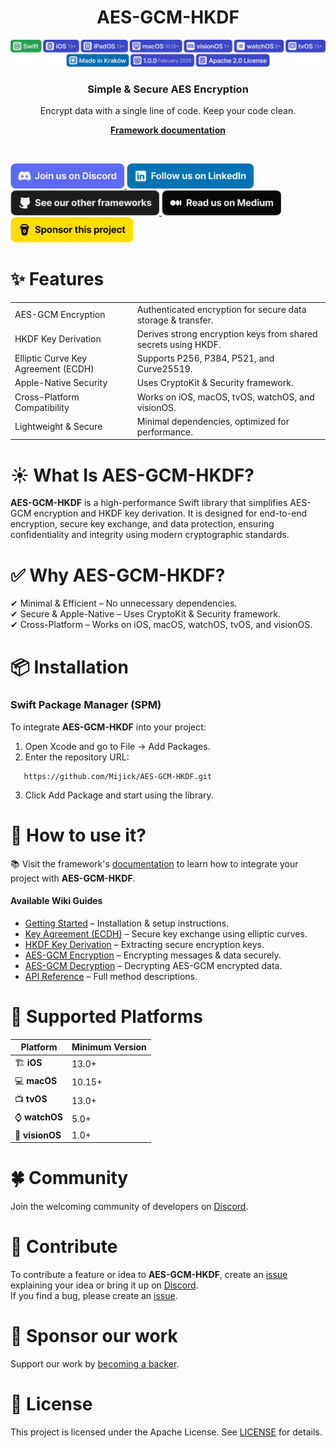 
<!--Header-->
<h1 align="center">AES-GCM-HKDF</h1>

<!--Labels-->
<p align="center">
    <img alt="Labels" src="https://github.com/Mijick/Assets/blob/main/AES-GCM-HKDF/Labels/labels.svg"/>
</p>

<!--Text Header-->
<h3 align="center">Simple & Secure AES Encryption</h3>
<p align="center">Encrypt data with a single line of code. Keep your code clean.</p>

<!--Links: Wiki-->
<p align="center">
    <a href="https://github.com/Mijick/AES-GCM-HKDF/wiki" rel="nofollow"><b>Framework documentation</b></a>
</p>
<br>
<!--Buttons-->
<p>
    <!--Discord-->
    <a href="https://link.mijick.com/discord">
        <img alt="Join us on Discord" src="https://github.com/Mijick/Assets/blob/main/Common/Buttons/discord.png" height="40px">
    </a>
    <!--Linkedin-->
    <a href="https://link.mijick.com/linkedin">
        <img alt="Follow us on LinkedIn" src="https://github.com/Mijick/Assets/blob/main/Common/Buttons/linkedin.png" height="40px">
    </a>
    <!--GitHub-->
    <a href="https://link.mijick.com/github">
        <img alt="See our other frameworks" src="https://github.com/Mijick/Assets/blob/main/Common/Buttons/github.png" height="40px">
    </a>
    <!--Medium-->
    <a href="https://link.mijick.com/medium">
        <img alt="Read us on Medium" src="https://github.com/Mijick/Assets/blob/main/Common/Buttons/medium.png" height="40px">
    </a>
    <!--Buymeacoffee-->
    <a href="https://link.mijick.com/buymeacoffee">
        <img alt="Buy us a coffee" src="https://github.com/Mijick/Assets/blob/main/Common/Buttons/buymeacoffee.png" height="40px">
    </a>
</p>

# ✨ Features
<!--Features table-->
<table>
        <tbody>
            <tr>
              <td> 
                AES-GCM Encryption
              </td>
              <td>
                 Authenticated encryption for secure data storage & transfer.
              </td>
            </tr>
          <tr>
              <td> 
                HKDF Key Derivation
              </td>
              <td>
                 Derives strong encryption keys from shared secrets using HKDF.
              </td>
          </tr>
          <tr>
              <td> 
                Elliptic Curve Key Agreement (ECDH)
              </td>
              <td>
                 Supports P256, P384, P521, and Curve25519.
              </td>
          </tr>
          <tr>
              <td> 
                Apple-Native Security
              </td>
              <td>
                 Uses CryptoKit & Security framework.
              </td>
          </tr>
          <tr>
              <td> 
               Cross-Platform Compatibility
              </td>
              <td>
                 Works on iOS, macOS, tvOS, watchOS, and visionOS.
              </td>
          </tr>
          <tr>
              <td> 
                Lightweight & Secure
              </td>
              <td>
                 Minimal dependencies, optimized for performance.
              </td>
          </tr>
        </tbody>
    </table>

<!--Description-->
# ☀️ What Is AES-GCM-HKDF?
**AES-GCM-HKDF** is a high-performance Swift library that simplifies AES-GCM encryption and HKDF key derivation. It is designed for end-to-end encryption, secure key exchange, and data protection, ensuring confidentiality and integrity using modern cryptographic standards.

<!--Why description-->
# ✅ Why AES-GCM-HKDF? 
✔ Minimal & Efficient – No unnecessary dependencies.<br>
✔ Secure & Apple-Native – Uses CryptoKit & Security framework.<br>
✔ Cross-Platform – Works on iOS, macOS, watchOS, tvOS, and visionOS.<br>


<!--Installation-->
# 📦 Installation
### Swift Package Manager (SPM)
To integrate **AES-GCM-HKDF** into your project: <br>
1. Open Xcode and go to File → Add Packages.
2. Enter the repository URL: 
```
   https://github.com/Mijick/AES-GCM-HKDF.git
```
3. Click Add Package and start using the library.

<!--Documentation-->
# 🚀 How to use it?
📚 Visit the framework's [documentation](https://github.com/Mijick/AES-GCM-HKDF/wiki) to learn how to integrate your project with **AES-GCM-HKDF**. <br>
#### **Available Wiki Guides**
- [Getting Started](https://github.com/Mijick/AES-GCM-HKDF/wiki/Getting-Started) – Installation & setup instructions.  
- [Key Agreement (ECDH)](https://github.com/Mijick/AES-GCM-HKDF/wiki/Key-Agreement) – Secure key exchange using elliptic curves.  
- [HKDF Key Derivation](https://github.com/Mijick/AES-GCM-HKDF/wiki/HKDF-Key-Derivation) – Extracting secure encryption keys.  
- [AES-GCM Encryption](https://github.com/Mijick/AES-GCM-HKDF/wiki/AES-GCM-Encryption) – Encrypting messages & data securely.  
- [AES-GCM Decryption](https://github.com/Mijick/AES-GCM-HKDF/wiki/AES-GCM-Decryption) – Decrypting AES-GCM encrypted data.  
- [API Reference](https://github.com/Mijick/AES-GCM-HKDF/wiki/API-Reference) – Full method descriptions.  

<!--Supported Platforms-->
# 📲 Supported Platforms
| **Platform**  | **Minimum Version** |
|--------------|--------------------|
| 🏗 **iOS**      | 13.0+              |
| 💻 **macOS**    | 10.15+             |
| 📺 **tvOS**     | 13.0+              |
| ⌚ **watchOS**  | 5.0+               |
| 🥽 **visionOS** | 1.0+               |

<!--Community-->
# 🍀 Community
Join the welcoming community of developers on [Discord](https://discord.com/invite/dT5V7nm5SC).

<!--Contribution-->
# 🌼 Contribute
To contribute a feature or idea to **AES-GCM-HKDF**, create an [issue](https://github.com/Mijick/AES-GCM-HKDF/issues/new?assignees=FulcrumOne&labels=state%3A+inactive%2C+type%3A+feature&projects=&template=🚀-feature-request.md&title=%5BFREQ%5D) explaining your idea or bring it up on [Discord](https://discord.com/invite/dT5V7nm5SC). <br>
If you find a bug, please create an [issue](https://github.com/Mijick/AES-GCM-HKDF/issues/new?assignees=FulcrumOne%2C+jay-jay-lama&labels=state%3A+inactive%2C+type%3A+bug&projects=&template=🦟-bug-report.md&title=%5BBUG%5D). <br>

<!--Sponsorship-->
# 💜 Sponsor our work
Support our work by [becoming a backer](https://buymeacoffee.com/mijick).

# 📜 License
This project is licensed under the Apache License. See [LICENSE](https://github.com/Mijick/AES-GCM-HKDF/blob/main/LICENSE) for details.





